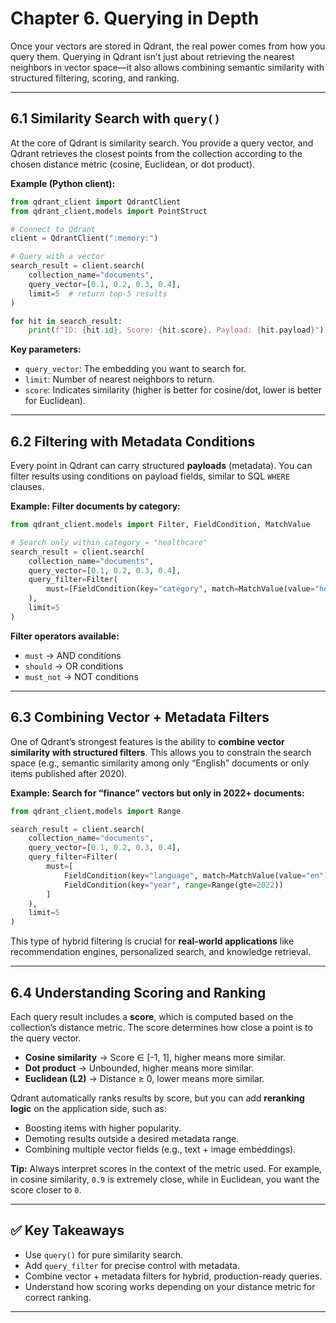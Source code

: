 # **Chapter 6. Querying in Depth**

Once your vectors are stored in Qdrant, the real power comes from how you query them. Querying in Qdrant isn’t just about retrieving the nearest neighbors in vector space—it also allows combining semantic similarity with structured filtering, scoring, and ranking.

---

## 6.1 Similarity Search with `query()`

At the core of Qdrant is similarity search. You provide a query vector, and Qdrant retrieves the closest points from the collection according to the chosen distance metric (cosine, Euclidean, or dot product).

**Example (Python client):**

```python
from qdrant_client import QdrantClient
from qdrant_client.models import PointStruct

# Connect to Qdrant
client = QdrantClient(":memory:")

# Query with a vector
search_result = client.search(
    collection_name="documents",
    query_vector=[0.1, 0.2, 0.3, 0.4],
    limit=5  # return top-5 results
)

for hit in search_result:
    print(f"ID: {hit.id}, Score: {hit.score}, Payload: {hit.payload}")
```

**Key parameters:**

* `query_vector`: The embedding you want to search for.
* `limit`: Number of nearest neighbors to return.
* `score`: Indicates similarity (higher is better for cosine/dot, lower is better for Euclidean).

---

## 6.2 Filtering with Metadata Conditions

Every point in Qdrant can carry structured **payloads** (metadata). You can filter results using conditions on payload fields, similar to SQL `WHERE` clauses.

**Example: Filter documents by category:**

```python
from qdrant_client.models import Filter, FieldCondition, MatchValue

# Search only within category = "healthcare"
search_result = client.search(
    collection_name="documents",
    query_vector=[0.1, 0.2, 0.3, 0.4],
    query_filter=Filter(
        must=[FieldCondition(key="category", match=MatchValue(value="healthcare"))]
    ),
    limit=5
)
```

**Filter operators available:**

* `must` → AND conditions
* `should` → OR conditions
* `must_not` → NOT conditions

---

## 6.3 Combining Vector + Metadata Filters

One of Qdrant’s strongest features is the ability to **combine vector similarity with structured filters**. This allows you to constrain the search space (e.g., semantic similarity among only “English” documents or only items published after 2020).

**Example: Search for “finance” vectors but only in 2022+ documents:**

```python
from qdrant_client.models import Range

search_result = client.search(
    collection_name="documents",
    query_vector=[0.1, 0.2, 0.3, 0.4],
    query_filter=Filter(
        must=[
            FieldCondition(key="language", match=MatchValue(value="en")),
            FieldCondition(key="year", range=Range(gte=2022))
        ]
    ),
    limit=5
)
```

This type of hybrid filtering is crucial for **real-world applications** like recommendation engines, personalized search, and knowledge retrieval.

---

## 6.4 Understanding Scoring and Ranking

Each query result includes a **score**, which is computed based on the collection’s distance metric. The score determines how close a point is to the query vector.

* **Cosine similarity** → Score ∈ \[-1, 1], higher means more similar.
* **Dot product** → Unbounded, higher means more similar.
* **Euclidean (L2)** → Distance ≥ 0, lower means more similar.

Qdrant automatically ranks results by score, but you can add **reranking logic** on the application side, such as:

* Boosting items with higher popularity.
* Demoting results outside a desired metadata range.
* Combining multiple vector fields (e.g., text + image embeddings).

**Tip:** Always interpret scores in the context of the metric used. For example, in cosine similarity, `0.9` is extremely close, while in Euclidean, you want the score closer to `0`.

---

## ✅ Key Takeaways

* Use `query()` for pure similarity search.
* Add `query_filter` for precise control with metadata.
* Combine vector + metadata filters for hybrid, production-ready queries.
* Understand how scoring works depending on your distance metric for correct ranking.

---

